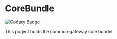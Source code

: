 # CoreBundle

[![Codacy Badge](https://api.codacy.com/project/badge/Grade/39621ca299c8460d95bcd067052d5161)](https://app.codacy.com/gh/CommonGateway/CoreBundle?utm_source=github.com&utm_medium=referral&utm_content=CommonGateway/CoreBundle&utm_campaign=Badge_Grade_Settings)


This porject holds the common-gateway core bundel